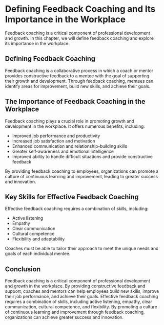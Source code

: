 Defining Feedback Coaching and Its Importance in the Workplace
============================================================================================================

Feedback coaching is a critical component of professional development and growth. In this chapter, we will define feedback coaching and explore its importance in the workplace.

Defining Feedback Coaching
--------------------------

Feedback coaching is a collaborative process in which a coach or mentor provides constructive feedback to a mentee with the goal of supporting their growth and development. Through feedback coaching, mentees can identify areas for improvement, build new skills, and achieve their goals.

The Importance of Feedback Coaching in the Workplace
----------------------------------------------------

Feedback coaching plays a crucial role in promoting growth and development in the workplace. It offers numerous benefits, including:

* Improved job performance and productivity
* Increased job satisfaction and motivation
* Enhanced communication and relationship-building skills
* Greater self-awareness and emotional intelligence
* Improved ability to handle difficult situations and provide constructive feedback

By providing feedback coaching to employees, organizations can promote a culture of continuous learning and improvement, leading to greater success and innovation.

Key Skills for Effective Feedback Coaching
------------------------------------------

Effective feedback coaching requires a combination of skills, including:

* Active listening
* Empathy
* Clear communication
* Cultural competence
* Flexibility and adaptability

Coaches must be able to tailor their approach to meet the unique needs and goals of each individual mentee.

Conclusion
----------

Feedback coaching is a critical component of professional development and growth in the workplace. By providing constructive feedback and support, coaches and mentors can help employees build new skills, improve their job performance, and achieve their goals. Effective feedback coaching requires a combination of skills, including active listening, empathy, clear communication, cultural competence, and flexibility. By promoting a culture of continuous learning and improvement through feedback coaching, organizations can achieve greater success and innovation.
